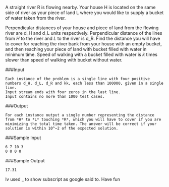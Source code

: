 A straight river R is flowing nearby. Your house H is located on the same side of river as your piece of land L where you would like to supply a bucket of water taken from the river.

Perpendicular distances of your house and piece of land from the flowing river are d_H and d_L units respectively. Perpendicular distance of the lines from *H* to the river and *L* to the river is d_R. Find the distance you will have to cover for reaching the river bank from your house with an empty bucket, and then reaching your piece of land with bucket filled with water in minimum time. Speed of walking with a bucket filled with water is *k* times slower than speed of walking with bucket without water.

###Input

    Each instance of the problem is a single line with four positive numbers d_H, d_L​, d_R​ and kk, each less than 100000, given in a single line.
    Input stream ends with four zeros in the last line.
    Input contains no more than 1000 test cases.

###Output

    For each instance output a single number representing the distance from *H* to *L* touching *R*, which you will have to cover if you are minimizing the total time taken. The answer will be correct if your solution is within 10^−2 of the expected solution.

###Sample Input
```
6 7 10 3
0 0 0 0
```
###Sample Output
```
17.31
```

Iv used _ to show subscript as google said to. Have fun